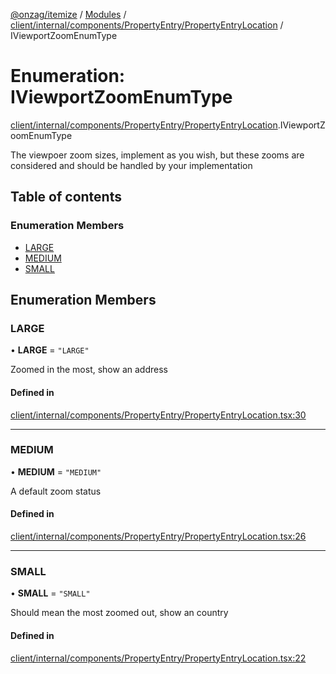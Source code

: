 [@onzag/itemize](../README.md) / [Modules](../modules.md) / [client/internal/components/PropertyEntry/PropertyEntryLocation](../modules/client_internal_components_PropertyEntry_PropertyEntryLocation.md) / IViewportZoomEnumType

# Enumeration: IViewportZoomEnumType

[client/internal/components/PropertyEntry/PropertyEntryLocation](../modules/client_internal_components_PropertyEntry_PropertyEntryLocation.md).IViewportZoomEnumType

The viewpoer zoom sizes, implement as you wish, but these zooms
are considered and should be handled by your implementation

## Table of contents

### Enumeration Members

- [LARGE](client_internal_components_PropertyEntry_PropertyEntryLocation.IViewportZoomEnumType.md#large)
- [MEDIUM](client_internal_components_PropertyEntry_PropertyEntryLocation.IViewportZoomEnumType.md#medium)
- [SMALL](client_internal_components_PropertyEntry_PropertyEntryLocation.IViewportZoomEnumType.md#small)

## Enumeration Members

### LARGE

• **LARGE** = ``"LARGE"``

Zoomed in the most, show an address

#### Defined in

[client/internal/components/PropertyEntry/PropertyEntryLocation.tsx:30](https://github.com/onzag/itemize/blob/59702dd5/client/internal/components/PropertyEntry/PropertyEntryLocation.tsx#L30)

___

### MEDIUM

• **MEDIUM** = ``"MEDIUM"``

A default zoom status

#### Defined in

[client/internal/components/PropertyEntry/PropertyEntryLocation.tsx:26](https://github.com/onzag/itemize/blob/59702dd5/client/internal/components/PropertyEntry/PropertyEntryLocation.tsx#L26)

___

### SMALL

• **SMALL** = ``"SMALL"``

Should mean the most zoomed out, show an country

#### Defined in

[client/internal/components/PropertyEntry/PropertyEntryLocation.tsx:22](https://github.com/onzag/itemize/blob/59702dd5/client/internal/components/PropertyEntry/PropertyEntryLocation.tsx#L22)
